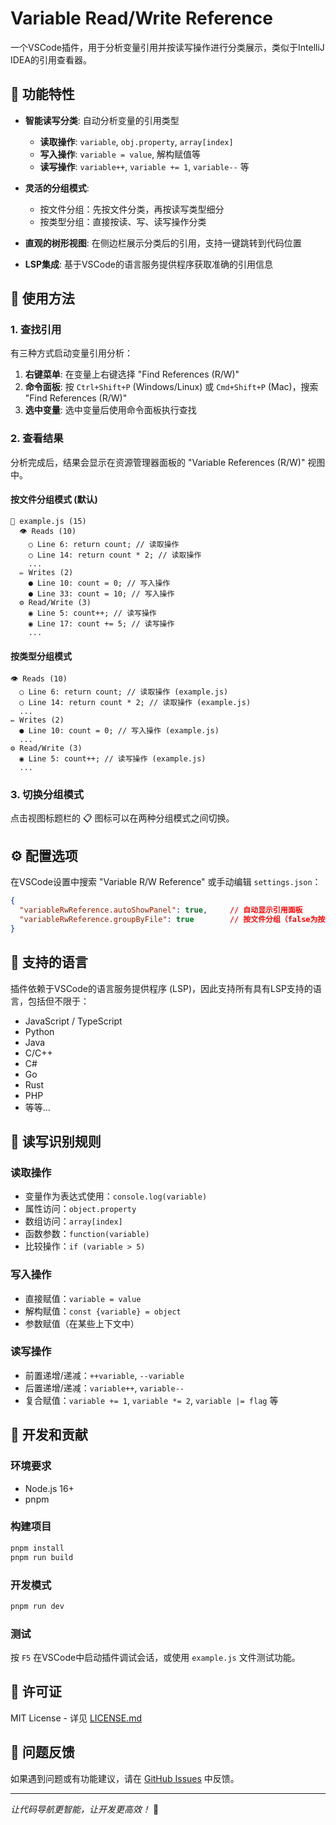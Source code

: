 # Variable Read/Write Reference

一个VSCode插件，用于分析变量引用并按读写操作进行分类展示，类似于IntelliJ IDEA的引用查看器。

## 🌟 功能特性

- **智能读写分类**: 自动分析变量的引用类型
  - **读取操作**: `variable`, `obj.property`, `array[index]`
  - **写入操作**: `variable = value`, 解构赋值等
  - **读写操作**: `variable++`, `variable += 1`, `variable--` 等

- **灵活的分组模式**:
  - 按文件分组：先按文件分类，再按读写类型细分
  - 按类型分组：直接按读、写、读写操作分类

- **直观的树形视图**: 在侧边栏展示分类后的引用，支持一键跳转到代码位置

- **LSP集成**: 基于VSCode的语言服务提供程序获取准确的引用信息

## 🚀 使用方法

### 1. 查找引用
有三种方式启动变量引用分析：

1. **右键菜单**: 在变量上右键选择 "Find References (R/W)"
2. **命令面板**: 按 `Ctrl+Shift+P` (Windows/Linux) 或 `Cmd+Shift+P` (Mac)，搜索 "Find References (R/W)"
3. **选中变量**: 选中变量后使用命令面板执行查找

### 2. 查看结果
分析完成后，结果会显示在资源管理器面板的 "Variable References (R/W)" 视图中。

#### 按文件分组模式 (默认)
```
📁 example.js (15)
  👁️ Reads (10)
    ○ Line 6: return count; // 读取操作
    ○ Line 14: return count * 2; // 读取操作
    ...
  ✏️ Writes (2)
    ● Line 10: count = 0; // 写入操作
    ● Line 33: count = 10; // 写入操作
  ⚙️ Read/Write (3)
    ◉ Line 5: count++; // 读写操作
    ◉ Line 17: count += 5; // 读写操作
    ...
```

#### 按类型分组模式
```
👁️ Reads (10)
  ○ Line 6: return count; // 读取操作 (example.js)
  ○ Line 14: return count * 2; // 读取操作 (example.js)
  ...
✏️ Writes (2)
  ● Line 10: count = 0; // 写入操作 (example.js)
  ...
⚙️ Read/Write (3)
  ◉ Line 5: count++; // 读写操作 (example.js)
  ...
```

### 3. 切换分组模式
点击视图标题栏的 📋 图标可以在两种分组模式之间切换。

## ⚙️ 配置选项

在VSCode设置中搜索 "Variable R/W Reference" 或手动编辑 `settings.json`：

```json
{
  "variableRwReference.autoShowPanel": true,     // 自动显示引用面板
  "variableRwReference.groupByFile": true        // 按文件分组（false为按类型分组）
}
```

## 📝 支持的语言

插件依赖于VSCode的语言服务提供程序 (LSP)，因此支持所有具有LSP支持的语言，包括但不限于：

- JavaScript / TypeScript
- Python
- Java
- C/C++
- C#
- Go
- Rust
- PHP
- 等等...

## 🎯 读写识别规则

### 读取操作
- 变量作为表达式使用：`console.log(variable)`
- 属性访问：`object.property`
- 数组访问：`array[index]`
- 函数参数：`function(variable)`
- 比较操作：`if (variable > 5)`

### 写入操作
- 直接赋值：`variable = value`
- 解构赋值：`const {variable} = object`
- 参数赋值（在某些上下文中）

### 读写操作
- 前置递增/递减：`++variable`, `--variable`
- 后置递增/递减：`variable++`, `variable--`
- 复合赋值：`variable += 1`, `variable *= 2`, `variable |= flag` 等

## 🔧 开发和贡献

### 环境要求
- Node.js 16+
- pnpm

### 构建项目
```bash
pnpm install
pnpm run build
```

### 开发模式
```bash
pnpm run dev
```

### 测试
按 `F5` 在VSCode中启动插件调试会话，或使用 `example.js` 文件测试功能。

## 📄 许可证

MIT License - 详见 [LICENSE.md](LICENSE.md)

## 🐛 问题反馈

如果遇到问题或有功能建议，请在 [GitHub Issues](https://github.com/Jeremy-Hibiki/vscode-variable-rw-reference/issues) 中反馈。

---

*让代码导航更智能，让开发更高效！* 🚀
